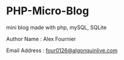 PHP-Micro-Blog
==============

mini blog made with php, mySQL, SQLite

Author Name : Alex Fournier

Email Address : four0126@algonquinlive.com
